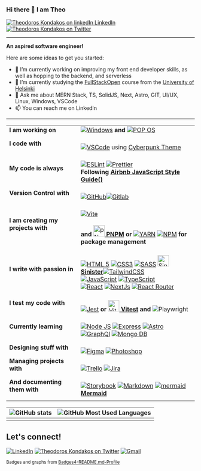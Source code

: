 ### Hi there 👋 I am Theo 

[![Theodoros Kondakos on linkedIn LinkedIn](https://img.shields.io/badge/LinkedIn-0077B5?style=for-the-badge&logo=linkedin&logoColor=white)](https://www.linkedin.com/in/theodoros-kondakos/)
[![Theodoros Kondakos on Twitter](https://img.shields.io/badge/Twitter-1DA1F2?style=for-the-badge&logo=twitter&logoColor=white)](https://twitter.com/ThKondak)

<hr/>

**An aspired software engineer!**

Here are some ideas to get you started:

- 🔭 I’m currently working on improving my front end developer skills, as well as hopping to the backend, and serverless
- 🌱 I’m currently studying the [FullStackOpen](https://fullstackopen.com/en/) course from the [University of Helsinki](https://www.helsinki.fi/en)
- 💬 Ask me about MERN Stack, TS, SolidJS, Next, Astro, GIT, UI/UX, Linux, Windows, VSCode
- 📫 You can reach me on LinkedIn
<!-- - ⚡ Fun fact: ... -->

<hr/>

| | |
|---|---|
| **I am working on** | [![Windows](https://img.shields.io/badge/Windows-0078D6?style=for-the-badge&logo=windows&logoColor=white)](https://www.microsoft.com/en-us/windows) **and** [![POP OS](https://img.shields.io/badge/Pop!_OS-48B9C7?style=for-the-badge&logo=Pop!_OS&logoColor=white)](https://pop.system76.com/) |
| **I code with** | <br/> [![VSCode](https://img.shields.io/badge/VSCode-0078D4?style=for-the-badge&logo=visual%20studio%20code&logoColor=white)](https://code.visualstudio.com/) using [Cyberpunk Theme](https://marketplace.visualstudio.com/items?itemName=max-SS.cyberpunk) <br/> |
| **My code is always** | <br/> [![ESLint](https://img.shields.io/badge/eslint-3A33D1?style=for-the-badge&logo=eslint&logoColor=white)](https://eslint.org/) [![Prettier](https://img.shields.io/badge/prettier-1A2C34?style=for-the-badge&logo=prettier&logoColor=F7BA3E)](https://prettier.io/) <br/> **Following [Airbnb JavaScript Style Guide()](https://github.com/airbnb/javascript)** <br/> |
| **Version Control with** | <br/> [![GitHub](https://img.shields.io/badge/GitHub-100000?style=for-the-badge&logo=github&logoColor=white)](https://github.com/)[![Gitlab](https://img.shields.io/badge/GitLab-330F63?style=for-the-badge&logo=gitlab&logoColor=white)](https://about.gitlab.com/) <br/> |
| **I am creating my projects with** | <br/> [![Vite](https://img.shields.io/badge/Vite-B73BFE?style=for-the-badge&logo=vite&logoColor=FFD62E)](https://vitejs.dev/) <br/> <br/> **and** [<img src='https://user-images.githubusercontent.com/25774466/223591193-9c2d5681-a369-44d0-b125-dc8b5ec5fa08.svg' width="30" height="30" alt="pNpm"> **PNPM**](https://pnpm.io/) **or**  [![YARN](https://img.shields.io/badge/Yarn-2C8EBB?style=for-the-badge&logo=yarn&logoColor=white)](https://yarnpkg.com/) [![NPM](https://img.shields.io/badge/npm-CB3837?style=for-the-badge&logo=npm&logoColor=white)](https://www.npmjs.com/) **for package management** |
| **I write with passion in** | <br/> [![HTML 5](https://img.shields.io/badge/HTML5-E34F26?style=for-the-badge&logo=html5&logoColor=white)](https://developer.mozilla.org/en-US/docs/Glossary/HTML5) [![CSS3](https://img.shields.io/badge/CSS3-1572B6?style=for-the-badge&logo=css3&logoColor=white)](https://img.shields.io/badge/CSS3-1572B6?style=for-the-badge&logo=css3&logoColor=white) [![SASS](https://img.shields.io/badge/Sass-CC6699?style=for-the-badge&logo=sass&logoColor=white)](https://sass-lang.com/) [<img src='https://user-images.githubusercontent.com/25774466/225281116-06ee4055-82e1-4485-9c75-0973c47ee7d1.svg' width="30" height="30" alt="Sinister SASS Library"> **Sinister**](https://theokondak.github.io/Sinister/)[![TailwindCSS](https://img.shields.io/badge/Tailwind_CSS-38B2AC?style=for-the-badge&logo=tailwind-css&logoColor=white)](https://tailwindcss.com/)<br/>[![JavaScript](https://img.shields.io/badge/JavaScript-323330?style=for-the-badge&logo=javascript&logoColor=F7DF1E)](https://www.javascript.com/) [![TypeScript](https://img.shields.io/badge/TypeScript-007ACC?style=for-the-badge&logo=typescript&logoColor=white)](https://www.typescriptlang.org/) <br/> [![React](https://img.shields.io/badge/React-20232A?style=for-the-badge&logo=react&logoColor=61DAFB)](https://reactjs.org/) [![NextJs](https://img.shields.io/badge/next.js-000000?style=for-the-badge&logo=nextdotjs&logoColor=white)](https://nextjs.org/) [![React Router](https://img.shields.io/badge/React_Router-CA4245?style=for-the-badge&logo=react-router&logoColor=white)](https://reactrouter.com/en/main) <br/> |
| **I test my code with** | <br/> [![Jest](https://img.shields.io/badge/Jest-C21325?style=for-the-badge&logo=jest&logoColor=white)](https://jestjs.io/) **or** [<img src='https://user-images.githubusercontent.com/25774466/223590452-7015f54d-8cc7-4604-a1ec-b55e19e532ac.svg' width="30" height="30" alt='Vitest'  /> **Vitest**](https://vitest.dev/) **and** ![Playwright](https://img.shields.io/badge/Playwright-45ba4b?style=for-the-badge&logo=Playwright&logoColor=white) |
| **Currently learning** | <br/> [![Node JS](https://img.shields.io/badge/Node.js-339933?style=for-the-badge&logo=nodedotjs&logoColor=white)](https://nodejs.org/en/) [![Express](https://img.shields.io/badge/Express.js-000000?style=for-the-badge&logo=express&logoColor=white)](https://expressjs.com/) [![Astro](https://img.shields.io/badge/Astro-0C1222?style=for-the-badge&logo=astro&logoColor=FDFDFE)](https://astro.build/) <br/> [![GraphQl](https://img.shields.io/badge/GraphQl-E10098?style=for-the-badge&logo=graphql&logoColor=white)](https://graphql.org/) [![Mongo DB](https://img.shields.io/badge/MongoDB-4EA94B?style=for-the-badge&logo=mongodb&logoColor=white)](https://www.mongodb.com/) <br/> |
| **Designing stuff with** | <br/> [![Figma](https://img.shields.io/badge/Figma-F24E1E?style=for-the-badge&logo=figma&logoColor=white)](https://www.figma.com/) [![Photoshop](https://img.shields.io/badge/Adobe%20Photoshop-31A8FF?style=for-the-badge&logo=Adobe%20Photoshop&logoColor=black)](https://www.adobe.com/be_en/products/photoshop/landpb.html?gclid=CjwKCAiA3pugBhAwEiwAWFzwdWoRZkaTmdAJhFa0RqPoQTHPd3UJ3LRVCXS3fE3eZ0ETaIRZPQl-lxoC43wQAvD_BwE&mv=search&mv=search&sdid=LZ32SYVR&ef_id=CjwKCAiA3pugBhAwEiwAWFzwdWoRZkaTmdAJhFa0RqPoQTHPd3UJ3LRVCXS3fE3eZ0ETaIRZPQl-lxoC43wQAvD_BwE:G:s&s_kwcid=AL!3085!3!445311000415!e!!g!!photoshop!10432291863!103882922872) |
| **Managing projects with** | <br/> [![Trello](https://img.shields.io/badge/Trello-0052CC?style=for-the-badge&logo=trello&logoColor=white)](https://trello.com/home) [![Jira](https://img.shields.io/badge/Jira-0052CC?style=for-the-badge&logo=Jira&logoColor=white)](https://www.atlassian.com/software/jira) |
| **And documenting them with**| <br/> [![Storybook](https://img.shields.io/badge/storybook-FF4785?style=for-the-badge&logo=storybook&logoColor=white)](https://storybook.js.org/) [![Markdown](https://img.shields.io/badge/Markdown-000000?style=for-the-badge&logo=markdown&logoColor=white)](https://www.markdownguide.org/) [![mermaid](https://user-images.githubusercontent.com/25774466/223553865-0c4665b5-ebe6-4426-9f14-75507c18ba28.svg)**Mermaid**](https://mermaid.js.org/) |
|   | |

<!-- ![GitHub Most Used Languages](https://github-readme-stats.vercel.app/api/top-langs/?username=TheoKondak&theme=tokyonight) -->





| ![GitHub stats](https://github-profile-summary-cards.vercel.app/api/cards/profile-details?username=TheoKondak&theme=tokyonight) | ![GitHub Most Used Languages](https://github-readme-streak-stats.herokuapp.com/?user=TheoKondak&theme=tokyonight) |
|-|-|
| | |
<!-- ![Trophy Stats](https://github-profile-trophy.vercel.app/?username=TheoKondak&theme=tokyonight) -->

## Let's connect!

[![LinkedIn](https://img.shields.io/badge/LinkedIn-0077B5?style=for-the-badge&logo=linkedin&logoColor=white)](https://www.linkedin.com/in/theodoros-kondakos/)
[![Theodoros Kondakos on Twitter](https://img.shields.io/badge/Twitter-1DA1F2?style=for-the-badge&logo=twitter&logoColor=white)](https://twitter.com/ThKondak)
[![Gmail](https://img.shields.io/badge/Gmail-D14836?style=for-the-badge&logo=gmail&logoColor=white)](mailto:thkondak@gmail.com)



<small>Badges and graphs from [Badges4-README.md-Profile](https://github.com/alexandresanlim/Badges4-README.md-Profile)</small>

<!-- Sources: Badges: https://github.com/alexandresanlim/Badges4-README.md-Profile -->
